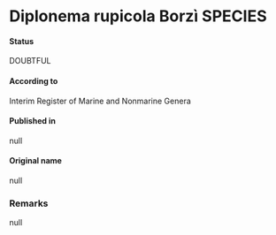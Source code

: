 Diplonema rupicola Borzì SPECIES
=======

#### Status
DOUBTFUL

#### According to
Interim Register of Marine and Nonmarine Genera

#### Published in
null

#### Original name
null

### Remarks
null